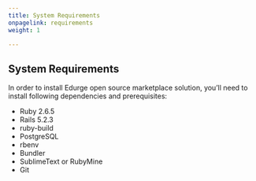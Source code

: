```yaml
---
title: System Requirements
onpagelink: requirements
weight: 1

---
```


System Requirements
-------------------

In order to install Edurge open source marketplace solution, you’ll need to install following dependencies and prerequisites:

- Ruby 2.6.5
- Rails 5.2.3
- ruby-build
- PostgreSQL
- rbenv
- Bundler
- SublimeText or RubyMine
- Git
 